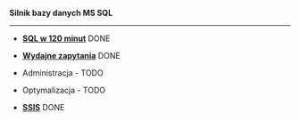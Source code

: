 **Silnik bazy danych MS SQL**

---------------------------------------------------------------------------------------------------------

-  **[SQL w 120 minut](https://github.com/toskpl/MS-SQL/tree/master/kursysql/SQL%20w%20120%20minut)** DONE

- **[Wydajne zapytania](https://github.com/toskpl/MS-SQL/tree/master/kursysql/Wydajne%20Zapytania)** DONE

- Administracja - TODO

- Optymalizacja - TODO

- **[SSIS](https://github.com/toskpl/MS-SQL/tree/master/kursysql/SSIS)** DONE
